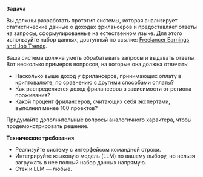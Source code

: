 **Задача**

Вы должны разработать прототип системы, которая анализирует статистические данные о доходах фрилансеров и предоставляет ответы на запросы, сформулированные на естественном языке. Для этого используйте набор данных, доступный по ссылке: [Freelancer Earnings and Job Trends](https://www.kaggle.com/datasets/shohinurpervezshohan/freelancer-earnings-and-job-trends?select=freelancer_earnings_bd.csv).

Ваша система должна уметь обрабатывать запросы и выдавать ответы. Вот несколько примеров вопросов, на которые она должна отвечать:

*   Насколько выше доход у фрилансеров, принимающих оплату в криптовалюте, по сравнению с другими способами оплаты?
*   Как распределяется доход фрилансеров в зависимости от региона проживания?
*   Какой процент фрилансеров, считающих себя экспертами, выполнил менее 100 проектов?

Придумайте дополнительные вопросы аналогичного характера, чтобы продемонстрировать решение.

**Технические требования**

*   Реализуйте систему с интерфейсом командной строки.
*   Интегрируйте языковую модель (LLM) по вашему выбору, но нельзя загружать в нее полный набор данных напрямую.
*   Стек и LLM — любые.
